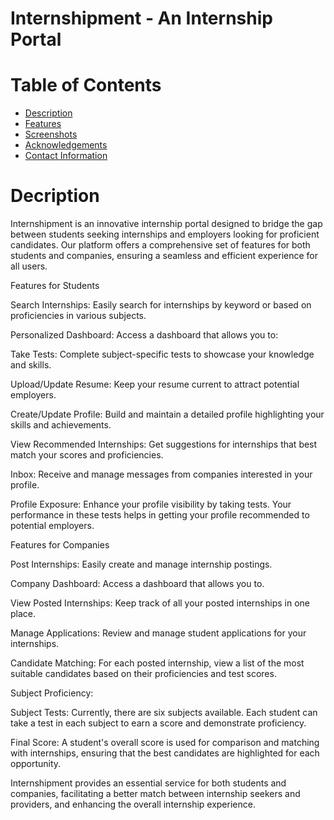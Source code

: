 # Internshipment - An Internship Portal

# Table of Contents

- [Description](#description)
- [Features](#features)
- [Screenshots](#screenshots)
- [Acknowledgements](#acknowledgements)
- [Contact Information](#contactinformation)

# Decription

Internshipment is an innovative internship portal designed to bridge the gap between students seeking internships and employers looking for proficient candidates. Our platform offers a comprehensive set of features for both students and companies, ensuring a seamless and efficient experience for all users.



Features for Students

Search Internships: Easily search for internships by keyword or based on proficiencies in various subjects.

Personalized Dashboard: Access a dashboard that allows you to:

Take Tests: Complete subject-specific tests to showcase your knowledge and skills.

Upload/Update Resume: Keep your resume current to attract potential employers.

Create/Update Profile: Build and maintain a detailed profile highlighting your skills and achievements.

View Recommended Internships: Get suggestions for internships that best match your scores and proficiencies.

Inbox: Receive and manage messages from companies interested in your profile.

Profile Exposure: Enhance your profile visibility by taking tests. Your performance in these tests helps in getting your profile recommended to potential employers.



Features for Companies

Post Internships: Easily create and manage internship postings.

Company Dashboard: Access a dashboard that allows you to.

View Posted Internships: Keep track of all your posted internships in one place.

Manage Applications: Review and manage student applications for your internships.

Candidate Matching: For each posted internship, view a list of the most suitable candidates based on their proficiencies and test scores.



Subject Proficiency:

Subject Tests: Currently, there are six subjects available. Each student can take a test in each subject to earn a score and demonstrate proficiency.

Final Score: A student's overall score is used for comparison and matching with internships, ensuring that the best candidates are highlighted for each opportunity.



Internshipment provides an essential service for both students and companies, facilitating a better match between internship seekers and providers, and enhancing the overall internship experience.
